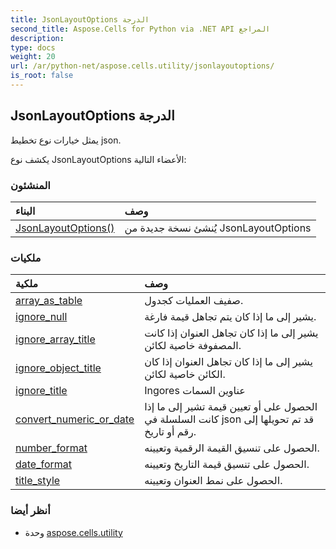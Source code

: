 ```yaml
---
title: JsonLayoutOptions الدرجة
second_title: Aspose.Cells for Python via .NET API المراجع
description:
type: docs
weight: 20
url: /ar/python-net/aspose.cells.utility/jsonlayoutoptions/
is_root: false
---
```

##  JsonLayoutOptions الدرجة
يمثل خيارات نوع تخطيط json.



يكشف نوع JsonLayoutOptions الأعضاء التالية:

###  المنشئون
| البناء| وصف|
| :- | :- |
| [JsonLayoutOptions()](/cells/ar/python-net/aspose.cells.utility/jsonlayoutoptions/__init__/#) | يُنشئ نسخة جديدة من JsonLayoutOptions|


###  ملكيات
| ملكية| وصف|
| :- | :- |
| [array_as_table](/cells/ar/python-net/aspose.cells.utility/jsonlayoutoptions/array_as_table) | صفيف العمليات كجدول.|
| [ignore_null](/cells/ar/python-net/aspose.cells.utility/jsonlayoutoptions/ignore_null) | يشير إلى ما إذا كان يتم تجاهل قيمة فارغة.|
| [ignore_array_title](/cells/ar/python-net/aspose.cells.utility/jsonlayoutoptions/ignore_array_title) | يشير إلى ما إذا كان تجاهل العنوان إذا كانت المصفوفة خاصية لكائن.|
| [ignore_object_title](/cells/ar/python-net/aspose.cells.utility/jsonlayoutoptions/ignore_object_title) | يشير إلى ما إذا كان تجاهل العنوان إذا كان الكائن خاصية لكائن.|
| [ignore_title](/cells/ar/python-net/aspose.cells.utility/jsonlayoutoptions/ignore_title) | Ingores عناوين السمات|
| [convert_numeric_or_date](/cells/ar/python-net/aspose.cells.utility/jsonlayoutoptions/convert_numeric_or_date) | الحصول على أو تعيين قيمة تشير إلى ما إذا كانت السلسلة في json قد تم تحويلها إلى رقم أو تاريخ.|
| [number_format](/cells/ar/python-net/aspose.cells.utility/jsonlayoutoptions/number_format) | الحصول على تنسيق القيمة الرقمية وتعيينه.|
| [date_format](/cells/ar/python-net/aspose.cells.utility/jsonlayoutoptions/date_format) | الحصول على تنسيق قيمة التاريخ وتعيينه.|
| [title_style](/cells/ar/python-net/aspose.cells.utility/jsonlayoutoptions/title_style) | الحصول على نمط العنوان وتعيينه.|



###  أنظر أيضا
* وحدة [aspose.cells.utility](..)

